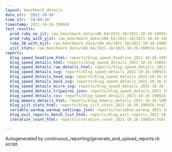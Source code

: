 ```yaml
---
layout: benchmark_details
date_str: '2021-10-26'
time_str: '19:09:24'
timestamp: 2021-10-26-190924
test_results:
  prod_ruby_no_jit: raw_benchmark_data/x86_64/2021-10/2021-10-26-190924_basic_benchmark_prod_ruby_no_jit.json
  prod_ruby_with_yjit: raw_benchmark_data/x86_64/2021-10/2021-10-26-190924_basic_benchmark_prod_ruby_with_yjit.json
  ruby_30_with_mjit: raw_benchmark_data/x86_64/2021-10/2021-10-26-190924_basic_benchmark_ruby_30_with_mjit.json
  yjit_stats: raw_benchmark_data/x86_64/2021-10/2021-10-26-190924_basic_benchmark_yjit_stats.json
reports:
  blog_speed_headline_html: reports/blog_speed_headline_2021-10-26-190924.html
  blog_speed_details_html: reports/blog_speed_details_2021-10-26-190924.html
  blog_speed_details_raw_details_html: reports/blog_speed_details_2021-10-26-190924.raw_details.html
  blog_speed_details_svg: reports/blog_speed_details_2021-10-26-190924.svg
  blog_speed_details_head_svg: reports/blog_speed_details_2021-10-26-190924.head.svg
  blog_speed_details_back_svg: reports/blog_speed_details_2021-10-26-190924.back.svg
  blog_speed_details_micro_svg: reports/blog_speed_details_2021-10-26-190924.micro.svg
  blog_speed_details_tripwires_json: reports/blog_speed_details_2021-10-26-190924.tripwires.json
  blog_speed_details_csv: reports/blog_speed_details_2021-10-26-190924.csv
  blog_memory_details_html: reports/blog_memory_details_2021-10-26-190924.html
  blog_yjit_stats_html: reports/blog_yjit_stats_2021-10-26-190924.html
  variable_warmup_warmup_settings_json: reports/variable_warmup_2021-10-26-190924.warmup_settings.json
  blog_exit_reports_bench_list_html: reports/blog_exit_reports_2021-10-26-190924.bench_list.html
  iteration_count_html: reports/iteration_count_2021-10-26-190924.html

---
```

Autogenerated by continuous_reporting/generate_and_upload_reports.rb script.
